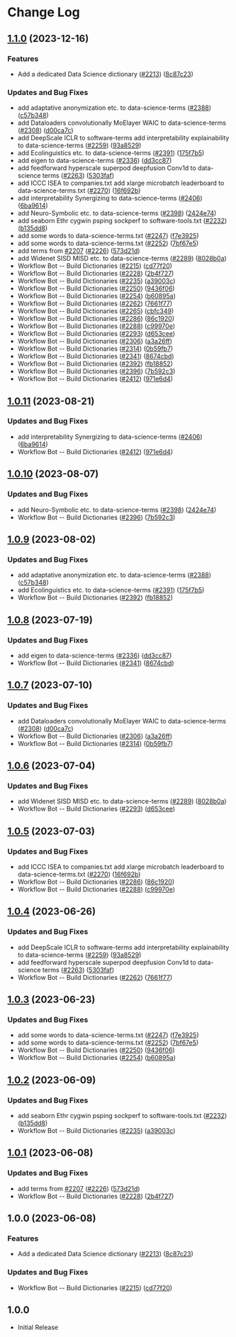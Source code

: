 # Change Log

## [1.1.0](https://github.com/Kurt-von-Laven/cspell-dicts/compare/@cspell/dict-data-science-v1.0.11...@cspell/dict-data-science@1.1.0) (2023-12-16)


### Features

* Add a dedicated Data Science dictionary ([#2213](https://github.com/Kurt-von-Laven/cspell-dicts/issues/2213)) ([8c87c23](https://github.com/Kurt-von-Laven/cspell-dicts/commit/8c87c23942c5330b5a3489d743d59290c5f0386f))


### Updates and Bug Fixes

* add adaptative anonymization etc. to data-science-terms ([#2388](https://github.com/Kurt-von-Laven/cspell-dicts/issues/2388)) ([c57b348](https://github.com/Kurt-von-Laven/cspell-dicts/commit/c57b348fd9d19b09665eb3c5e167e59c0667b7e7))
* add Dataloaders convolutionally MoElayer WAIC to data-science-terms ([#2308](https://github.com/Kurt-von-Laven/cspell-dicts/issues/2308)) ([d00ca7c](https://github.com/Kurt-von-Laven/cspell-dicts/commit/d00ca7c05bb8beea345cd6acfc430bad62e7520f))
* add DeepScale ICLR to software-terms add interpretability explainability to data-science-terms ([#2259](https://github.com/Kurt-von-Laven/cspell-dicts/issues/2259)) ([93a8529](https://github.com/Kurt-von-Laven/cspell-dicts/commit/93a85297f698a35ab6a52df89834295fea6bd56f))
* add Ecolinguistics etc. to data-science-terms ([#2391](https://github.com/Kurt-von-Laven/cspell-dicts/issues/2391)) ([175f7b5](https://github.com/Kurt-von-Laven/cspell-dicts/commit/175f7b52e61dbbec115c2d6e63b3f435fdd5c8b4))
* add eigen to data-science-terms ([#2336](https://github.com/Kurt-von-Laven/cspell-dicts/issues/2336)) ([dd3cc87](https://github.com/Kurt-von-Laven/cspell-dicts/commit/dd3cc87c578448fa029fe6792f309c1a8b8a32b9))
* add feedforward hyperscale superpod deepfusion Conv1d to data-science terms ([#2263](https://github.com/Kurt-von-Laven/cspell-dicts/issues/2263)) ([5303faf](https://github.com/Kurt-von-Laven/cspell-dicts/commit/5303fafd7cf920b6e76f19b29e0cb385d73cc65a))
* add ICCC ISEA to companies.txt add xlarge microbatch leaderboard to data-science-terms.txt ([#2270](https://github.com/Kurt-von-Laven/cspell-dicts/issues/2270)) ([16f692b](https://github.com/Kurt-von-Laven/cspell-dicts/commit/16f692b4656b7a8d36422eb9f0461f4e52c7ad7e))
* add interpretability Synergizing to data-science-terms ([#2406](https://github.com/Kurt-von-Laven/cspell-dicts/issues/2406)) ([6ba9614](https://github.com/Kurt-von-Laven/cspell-dicts/commit/6ba961475530b6660325c266f63214247f4ddae0))
* add Neuro-Symbolic etc. to data-science-terms ([#2398](https://github.com/Kurt-von-Laven/cspell-dicts/issues/2398)) ([2424e74](https://github.com/Kurt-von-Laven/cspell-dicts/commit/2424e740e357eafc0d4d5842eacfdc08edca0f59))
* add seaborn Ethr cygwin psping sockperf to software-tools.txt ([#2232](https://github.com/Kurt-von-Laven/cspell-dicts/issues/2232)) ([b135dd8](https://github.com/Kurt-von-Laven/cspell-dicts/commit/b135dd89611792e3ae153be69bbcdf42f714a7fb))
* add some words to data-science-terms.txt ([#2247](https://github.com/Kurt-von-Laven/cspell-dicts/issues/2247)) ([f7e3925](https://github.com/Kurt-von-Laven/cspell-dicts/commit/f7e3925b217ae34621061ba585622de8d30e2bab))
* add some words to data-science-terms.txt ([#2252](https://github.com/Kurt-von-Laven/cspell-dicts/issues/2252)) ([7bf67e5](https://github.com/Kurt-von-Laven/cspell-dicts/commit/7bf67e559f46ebbbf2afe807fbe7d38955e89792))
* add terms from [#2207](https://github.com/Kurt-von-Laven/cspell-dicts/issues/2207) ([#2226](https://github.com/Kurt-von-Laven/cspell-dicts/issues/2226)) ([573d21d](https://github.com/Kurt-von-Laven/cspell-dicts/commit/573d21d36117f86567c34645a8752fda87621180))
* add Widenet SISD MISD etc. to data-science-terms ([#2289](https://github.com/Kurt-von-Laven/cspell-dicts/issues/2289)) ([8028b0a](https://github.com/Kurt-von-Laven/cspell-dicts/commit/8028b0aea1736fadd3a6e2ba004dad3217a6de9f))
* Workflow Bot -- Build Dictionaries ([#2215](https://github.com/Kurt-von-Laven/cspell-dicts/issues/2215)) ([cd77f20](https://github.com/Kurt-von-Laven/cspell-dicts/commit/cd77f20374e048ca8950fb06d3bb3b7b980831ac))
* Workflow Bot -- Build Dictionaries ([#2228](https://github.com/Kurt-von-Laven/cspell-dicts/issues/2228)) ([2b4f727](https://github.com/Kurt-von-Laven/cspell-dicts/commit/2b4f7276aac738eac0d74123b2e9222dc66f565b))
* Workflow Bot -- Build Dictionaries ([#2235](https://github.com/Kurt-von-Laven/cspell-dicts/issues/2235)) ([a39003c](https://github.com/Kurt-von-Laven/cspell-dicts/commit/a39003c1ceb964a0bd36ab232c496089f5755e82))
* Workflow Bot -- Build Dictionaries ([#2250](https://github.com/Kurt-von-Laven/cspell-dicts/issues/2250)) ([9436f06](https://github.com/Kurt-von-Laven/cspell-dicts/commit/9436f0624ce29dc44edddcba855a63f973c06bf8))
* Workflow Bot -- Build Dictionaries ([#2254](https://github.com/Kurt-von-Laven/cspell-dicts/issues/2254)) ([b60895a](https://github.com/Kurt-von-Laven/cspell-dicts/commit/b60895a987db581536eb1a2df6c7fc7c9d4c9e07))
* Workflow Bot -- Build Dictionaries ([#2262](https://github.com/Kurt-von-Laven/cspell-dicts/issues/2262)) ([7661f77](https://github.com/Kurt-von-Laven/cspell-dicts/commit/7661f77f505097ccefb21658751fadde886a20d2))
* Workflow Bot -- Build Dictionaries ([#2265](https://github.com/Kurt-von-Laven/cspell-dicts/issues/2265)) ([cbfc349](https://github.com/Kurt-von-Laven/cspell-dicts/commit/cbfc349934e011b37f8286ec3a4ed64b417a3775))
* Workflow Bot -- Build Dictionaries ([#2286](https://github.com/Kurt-von-Laven/cspell-dicts/issues/2286)) ([86c1920](https://github.com/Kurt-von-Laven/cspell-dicts/commit/86c1920da481290a927d2ec10f689d4399fe1096))
* Workflow Bot -- Build Dictionaries ([#2288](https://github.com/Kurt-von-Laven/cspell-dicts/issues/2288)) ([c99970e](https://github.com/Kurt-von-Laven/cspell-dicts/commit/c99970ef7666bcf9fb16dd507f53a260d0ac7723))
* Workflow Bot -- Build Dictionaries ([#2293](https://github.com/Kurt-von-Laven/cspell-dicts/issues/2293)) ([d653cee](https://github.com/Kurt-von-Laven/cspell-dicts/commit/d653cee9d8e2d7f59294157f95121adaaf164522))
* Workflow Bot -- Build Dictionaries ([#2306](https://github.com/Kurt-von-Laven/cspell-dicts/issues/2306)) ([a3a26ff](https://github.com/Kurt-von-Laven/cspell-dicts/commit/a3a26ffd42efbcf0f00207193d7541fc4ca503f8))
* Workflow Bot -- Build Dictionaries ([#2314](https://github.com/Kurt-von-Laven/cspell-dicts/issues/2314)) ([0b59fb7](https://github.com/Kurt-von-Laven/cspell-dicts/commit/0b59fb79cb74f5b6f10468df0908eada4d5696b3))
* Workflow Bot -- Build Dictionaries ([#2341](https://github.com/Kurt-von-Laven/cspell-dicts/issues/2341)) ([8674cbd](https://github.com/Kurt-von-Laven/cspell-dicts/commit/8674cbde219129fcc734504381ca7ffe209c934b))
* Workflow Bot -- Build Dictionaries ([#2392](https://github.com/Kurt-von-Laven/cspell-dicts/issues/2392)) ([fb18852](https://github.com/Kurt-von-Laven/cspell-dicts/commit/fb18852f205b4a4d959afc2b0c28d3e14df869b9))
* Workflow Bot -- Build Dictionaries ([#2396](https://github.com/Kurt-von-Laven/cspell-dicts/issues/2396)) ([7b592c3](https://github.com/Kurt-von-Laven/cspell-dicts/commit/7b592c3f6bef378b36e6daab8da67f109d955846))
* Workflow Bot -- Build Dictionaries ([#2412](https://github.com/Kurt-von-Laven/cspell-dicts/issues/2412)) ([971e6d4](https://github.com/Kurt-von-Laven/cspell-dicts/commit/971e6d4cd9bd38f1809b76c50451ce24e66d0122))

## [1.0.11](https://github.com/streetsidesoftware/cspell-dicts/compare/@cspell/dict-data-science@1.0.10...@cspell/dict-data-science@1.0.11) (2023-08-21)


### Updates and Bug Fixes

* add interpretability Synergizing to data-science-terms ([#2406](https://github.com/streetsidesoftware/cspell-dicts/issues/2406)) ([6ba9614](https://github.com/streetsidesoftware/cspell-dicts/commit/6ba961475530b6660325c266f63214247f4ddae0))
* Workflow Bot -- Build Dictionaries ([#2412](https://github.com/streetsidesoftware/cspell-dicts/issues/2412)) ([971e6d4](https://github.com/streetsidesoftware/cspell-dicts/commit/971e6d4cd9bd38f1809b76c50451ce24e66d0122))

## [1.0.10](https://github.com/streetsidesoftware/cspell-dicts/compare/@cspell/dict-data-science@1.0.9...@cspell/dict-data-science@1.0.10) (2023-08-07)


### Updates and Bug Fixes

* add Neuro-Symbolic etc. to data-science-terms ([#2398](https://github.com/streetsidesoftware/cspell-dicts/issues/2398)) ([2424e74](https://github.com/streetsidesoftware/cspell-dicts/commit/2424e740e357eafc0d4d5842eacfdc08edca0f59))
* Workflow Bot -- Build Dictionaries ([#2396](https://github.com/streetsidesoftware/cspell-dicts/issues/2396)) ([7b592c3](https://github.com/streetsidesoftware/cspell-dicts/commit/7b592c3f6bef378b36e6daab8da67f109d955846))

## [1.0.9](https://github.com/streetsidesoftware/cspell-dicts/compare/@cspell/dict-data-science@1.0.8...@cspell/dict-data-science@1.0.9) (2023-08-02)


### Updates and Bug Fixes

* add adaptative anonymization etc. to data-science-terms ([#2388](https://github.com/streetsidesoftware/cspell-dicts/issues/2388)) ([c57b348](https://github.com/streetsidesoftware/cspell-dicts/commit/c57b348fd9d19b09665eb3c5e167e59c0667b7e7))
* add Ecolinguistics etc. to data-science-terms ([#2391](https://github.com/streetsidesoftware/cspell-dicts/issues/2391)) ([175f7b5](https://github.com/streetsidesoftware/cspell-dicts/commit/175f7b52e61dbbec115c2d6e63b3f435fdd5c8b4))
* Workflow Bot -- Build Dictionaries ([#2392](https://github.com/streetsidesoftware/cspell-dicts/issues/2392)) ([fb18852](https://github.com/streetsidesoftware/cspell-dicts/commit/fb18852f205b4a4d959afc2b0c28d3e14df869b9))

## [1.0.8](https://github.com/streetsidesoftware/cspell-dicts/compare/@cspell/dict-data-science@1.0.7...@cspell/dict-data-science@1.0.8) (2023-07-19)


### Updates and Bug Fixes

* add eigen to data-science-terms ([#2336](https://github.com/streetsidesoftware/cspell-dicts/issues/2336)) ([dd3cc87](https://github.com/streetsidesoftware/cspell-dicts/commit/dd3cc87c578448fa029fe6792f309c1a8b8a32b9))
* Workflow Bot -- Build Dictionaries ([#2341](https://github.com/streetsidesoftware/cspell-dicts/issues/2341)) ([8674cbd](https://github.com/streetsidesoftware/cspell-dicts/commit/8674cbde219129fcc734504381ca7ffe209c934b))

## [1.0.7](https://github.com/streetsidesoftware/cspell-dicts/compare/@cspell/dict-data-science@1.0.6...@cspell/dict-data-science@1.0.7) (2023-07-10)


### Updates and Bug Fixes

* add Dataloaders convolutionally MoElayer WAIC to data-science-terms ([#2308](https://github.com/streetsidesoftware/cspell-dicts/issues/2308)) ([d00ca7c](https://github.com/streetsidesoftware/cspell-dicts/commit/d00ca7c05bb8beea345cd6acfc430bad62e7520f))
* Workflow Bot -- Build Dictionaries ([#2306](https://github.com/streetsidesoftware/cspell-dicts/issues/2306)) ([a3a26ff](https://github.com/streetsidesoftware/cspell-dicts/commit/a3a26ffd42efbcf0f00207193d7541fc4ca503f8))
* Workflow Bot -- Build Dictionaries ([#2314](https://github.com/streetsidesoftware/cspell-dicts/issues/2314)) ([0b59fb7](https://github.com/streetsidesoftware/cspell-dicts/commit/0b59fb79cb74f5b6f10468df0908eada4d5696b3))

## [1.0.6](https://github.com/streetsidesoftware/cspell-dicts/compare/@cspell/dict-data-science@1.0.5...@cspell/dict-data-science@1.0.6) (2023-07-04)


### Updates and Bug Fixes

* add Widenet SISD MISD etc. to data-science-terms ([#2289](https://github.com/streetsidesoftware/cspell-dicts/issues/2289)) ([8028b0a](https://github.com/streetsidesoftware/cspell-dicts/commit/8028b0aea1736fadd3a6e2ba004dad3217a6de9f))
* Workflow Bot -- Build Dictionaries ([#2293](https://github.com/streetsidesoftware/cspell-dicts/issues/2293)) ([d653cee](https://github.com/streetsidesoftware/cspell-dicts/commit/d653cee9d8e2d7f59294157f95121adaaf164522))

## [1.0.5](https://github.com/streetsidesoftware/cspell-dicts/compare/@cspell/dict-data-science@1.0.4...@cspell/dict-data-science@1.0.5) (2023-07-03)


### Updates and Bug Fixes

* add ICCC ISEA to companies.txt add xlarge microbatch leaderboard to data-science-terms.txt ([#2270](https://github.com/streetsidesoftware/cspell-dicts/issues/2270)) ([16f692b](https://github.com/streetsidesoftware/cspell-dicts/commit/16f692b4656b7a8d36422eb9f0461f4e52c7ad7e))
* Workflow Bot -- Build Dictionaries ([#2286](https://github.com/streetsidesoftware/cspell-dicts/issues/2286)) ([86c1920](https://github.com/streetsidesoftware/cspell-dicts/commit/86c1920da481290a927d2ec10f689d4399fe1096))
* Workflow Bot -- Build Dictionaries ([#2288](https://github.com/streetsidesoftware/cspell-dicts/issues/2288)) ([c99970e](https://github.com/streetsidesoftware/cspell-dicts/commit/c99970ef7666bcf9fb16dd507f53a260d0ac7723))

## [1.0.4](https://github.com/streetsidesoftware/cspell-dicts/compare/@cspell/dict-data-science@1.0.3...@cspell/dict-data-science@1.0.4) (2023-06-26)


### Updates and Bug Fixes

* add DeepScale ICLR to software-terms add interpretability explainability to data-science-terms ([#2259](https://github.com/streetsidesoftware/cspell-dicts/issues/2259)) ([93a8529](https://github.com/streetsidesoftware/cspell-dicts/commit/93a85297f698a35ab6a52df89834295fea6bd56f))
* add feedforward hyperscale superpod deepfusion Conv1d to data-science terms ([#2263](https://github.com/streetsidesoftware/cspell-dicts/issues/2263)) ([5303faf](https://github.com/streetsidesoftware/cspell-dicts/commit/5303fafd7cf920b6e76f19b29e0cb385d73cc65a))
* Workflow Bot -- Build Dictionaries ([#2262](https://github.com/streetsidesoftware/cspell-dicts/issues/2262)) ([7661f77](https://github.com/streetsidesoftware/cspell-dicts/commit/7661f77f505097ccefb21658751fadde886a20d2))

## [1.0.3](https://github.com/streetsidesoftware/cspell-dicts/compare/@cspell/dict-data-science@1.0.2...@cspell/dict-data-science@1.0.3) (2023-06-23)


### Updates and Bug Fixes

* add some words to data-science-terms.txt ([#2247](https://github.com/streetsidesoftware/cspell-dicts/issues/2247)) ([f7e3925](https://github.com/streetsidesoftware/cspell-dicts/commit/f7e3925b217ae34621061ba585622de8d30e2bab))
* add some words to data-science-terms.txt ([#2252](https://github.com/streetsidesoftware/cspell-dicts/issues/2252)) ([7bf67e5](https://github.com/streetsidesoftware/cspell-dicts/commit/7bf67e559f46ebbbf2afe807fbe7d38955e89792))
* Workflow Bot -- Build Dictionaries ([#2250](https://github.com/streetsidesoftware/cspell-dicts/issues/2250)) ([9436f06](https://github.com/streetsidesoftware/cspell-dicts/commit/9436f0624ce29dc44edddcba855a63f973c06bf8))
* Workflow Bot -- Build Dictionaries ([#2254](https://github.com/streetsidesoftware/cspell-dicts/issues/2254)) ([b60895a](https://github.com/streetsidesoftware/cspell-dicts/commit/b60895a987db581536eb1a2df6c7fc7c9d4c9e07))

## [1.0.2](https://github.com/streetsidesoftware/cspell-dicts/compare/@cspell/dict-data-science@1.0.1...@cspell/dict-data-science@1.0.2) (2023-06-09)


### Updates and Bug Fixes

* add seaborn Ethr cygwin psping sockperf to software-tools.txt ([#2232](https://github.com/streetsidesoftware/cspell-dicts/issues/2232)) ([b135dd8](https://github.com/streetsidesoftware/cspell-dicts/commit/b135dd89611792e3ae153be69bbcdf42f714a7fb))
* Workflow Bot -- Build Dictionaries ([#2235](https://github.com/streetsidesoftware/cspell-dicts/issues/2235)) ([a39003c](https://github.com/streetsidesoftware/cspell-dicts/commit/a39003c1ceb964a0bd36ab232c496089f5755e82))

## [1.0.1](https://github.com/streetsidesoftware/cspell-dicts/compare/@cspell/dict-data-science@1.0.0...@cspell/dict-data-science@1.0.1) (2023-06-08)


### Updates and Bug Fixes

* add terms from [#2207](https://github.com/streetsidesoftware/cspell-dicts/issues/2207) ([#2226](https://github.com/streetsidesoftware/cspell-dicts/issues/2226)) ([573d21d](https://github.com/streetsidesoftware/cspell-dicts/commit/573d21d36117f86567c34645a8752fda87621180))
* Workflow Bot -- Build Dictionaries ([#2228](https://github.com/streetsidesoftware/cspell-dicts/issues/2228)) ([2b4f727](https://github.com/streetsidesoftware/cspell-dicts/commit/2b4f7276aac738eac0d74123b2e9222dc66f565b))

## 1.0.0 (2023-06-08)


### Features

* Add a dedicated Data Science dictionary ([#2213](https://github.com/streetsidesoftware/cspell-dicts/issues/2213)) ([8c87c23](https://github.com/streetsidesoftware/cspell-dicts/commit/8c87c23942c5330b5a3489d743d59290c5f0386f))


### Updates and Bug Fixes

* Workflow Bot -- Build Dictionaries ([#2215](https://github.com/streetsidesoftware/cspell-dicts/issues/2215)) ([cd77f20](https://github.com/streetsidesoftware/cspell-dicts/commit/cd77f20374e048ca8950fb06d3bb3b7b980831ac))

## 1.0.0

- Initial Release
